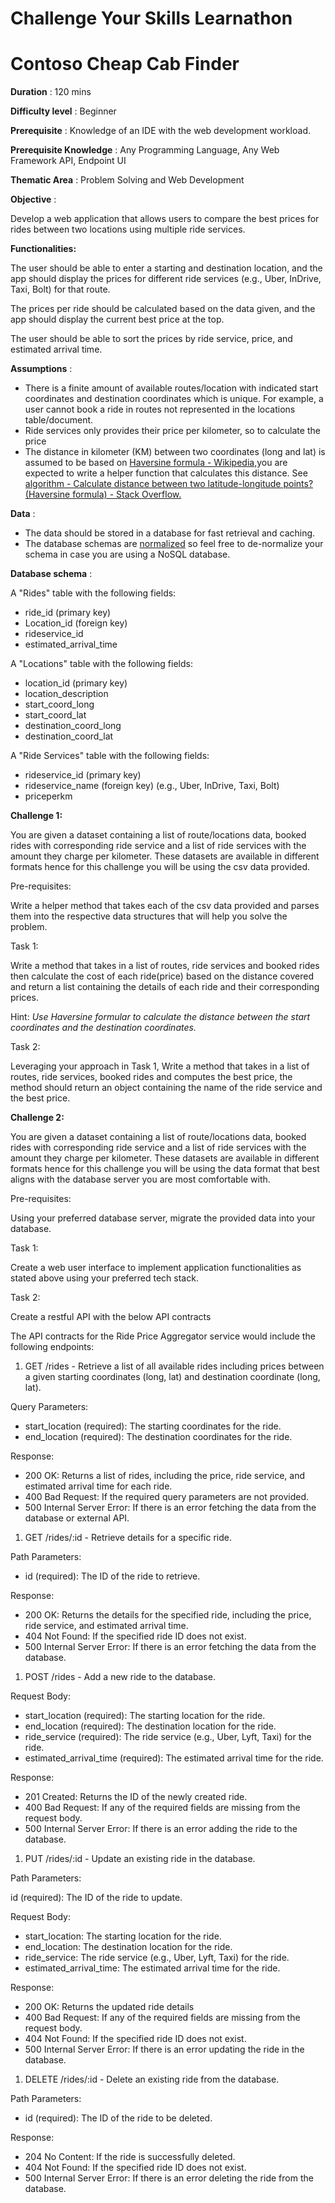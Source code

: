 # Challenge Your Skills Learnathon
# **Contoso Cheap Cab Finder**

**Duration** : 120 mins

**Difficulty level** : Beginner

**Prerequisite** : Knowledge of an IDE with the web development workload.

**Prerequisite Knowledge** : Any Programming Language, Any Web Framework API, Endpoint UI

**Thematic Area** : Problem Solving and Web Development

**Objective** :

Develop a web application that allows users to compare the best prices for rides between two locations using multiple ride services.

**Functionalities:**

The user should be able to enter a starting and destination location, and the app should display the prices for different ride services (e.g., Uber, InDrive, Taxi, Bolt) for that route.

The prices per ride should be calculated based on the data given, and the app should display the current best price at the top.

The user should be able to sort the prices by ride service, price, and estimated arrival time.

**Assumptions** :

- There is a finite amount of available routes/location with indicated start coordinates and destination coordinates which is unique. For example, a user cannot book a ride in routes not represented in the locations table/document.
- Ride services only provides their price per kilometer, so to calculate the price
- The distance in kilometer (KM) between two coordinates (long and lat) is assumed to be based on [Haversine formula - Wikipedia,](https://en.wikipedia.org/wiki/Haversine_formula)you are expected to write a helper function that calculates this distance. See [algorithm - Calculate distance between two latitude-longitude points? (Haversine formula) - Stack Overflow.](https://stackoverflow.com/questions/27928/calculate-distance-between-two-latitude-longitude-points-haversine-formula)

**Data** :

- The data should be stored in a database for fast retrieval and caching.
- The database schemas are [normalized](http://en.wikipedia.org/wiki/Database_normalization) so feel free to de-normalize your schema in case you are using a NoSQL database.

**Database schema** :

A "Rides" table with the following fields:

- ride\_id (primary key)
- Location\_id (foreign key)
- rideservice\_id
- estimated\_arrival\_time

A "Locations" table with the following fields:

- location\_id (primary key)
- location\_description
- start\_coord\_long
- start\_coord\_lat
- destination\_coord\_long
- destination\_coord\_lat

A "Ride Services" table with the following fields:

- rideservice\_id (primary key)
- rideservice\_name (foreign key) (e.g., Uber, InDrive, Taxi, Bolt)
- priceperkm

**Challenge 1:**

You are given a dataset containing a list of route/locations data, booked rides with corresponding ride service and a list of ride services with the amount they charge per kilometer. These datasets are available in different formats hence for this challenge you will be using the csv data provided.

Pre-requisites:

Write a helper method that takes each of the csv data provided and parses them into the respective data structures that will help you solve the problem.

Task 1:

Write a method that takes in a list of routes, ride services and booked rides then calculate the cost of each ride(price) based on the distance covered and return a list containing the details of each ride and their corresponding prices.

Hint: _Use Haversine formular to calculate the distance between the start coordinates and the destination coordinates._

Task 2:

Leveraging your approach in Task 1, Write a method that takes in a list of routes, ride services, booked rides and computes the best price, the method should return an object containing the name of the ride service and the best price.

**Challenge 2:**

You are given a dataset containing a list of route/locations data, booked rides with corresponding ride service and a list of ride services with the amount they charge per kilometer. These datasets are available in different formats hence for this challenge you will be using the data format that best aligns with the database server you are most comfortable with.

Pre-requisites:

Using your preferred database server, migrate the provided data into your database.

Task 1:

Create a web user interface to implement application functionalities as stated above using your preferred tech stack.

Task 2:

Create a restful API with the below API contracts

The API contracts for the Ride Price Aggregator service would include the following endpoints:

1. GET /rides - Retrieve a list of all available rides including prices between a given starting coordinates (long, lat) and destination coordinate (long, lat).

Query Parameters:

- start\_location (required): The starting coordinates for the ride.
- end\_location (required): The destination coordinates for the ride.

Response:

- 200 OK: Returns a list of rides, including the price, ride service, and estimated arrival time for each ride.
- 400 Bad Request: If the required query parameters are not provided.
- 500 Internal Server Error: If there is an error fetching the data from the database or external API.

1. GET /rides/:id - Retrieve details for a specific ride.

Path Parameters:

- id (required): The ID of the ride to retrieve.

Response:

- 200 OK: Returns the details for the specified ride, including the price, ride service, and estimated arrival time.
- 404 Not Found: If the specified ride ID does not exist.
- 500 Internal Server Error: If there is an error fetching the data from the database.

1. POST /rides - Add a new ride to the database.

Request Body:

- start\_location (required): The starting location for the ride.
- end\_location (required): The destination location for the ride.
- ride\_service (required): The ride service (e.g., Uber, Lyft, Taxi) for the ride.
- estimated\_arrival\_time (required): The estimated arrival time for the ride.

Response:

- 201 Created: Returns the ID of the newly created ride.
- 400 Bad Request: If any of the required fields are missing from the request body.
- 500 Internal Server Error: If there is an error adding the ride to the database.

1. PUT /rides/:id - Update an existing ride in the database.

Path Parameters:

id (required): The ID of the ride to update.

Request Body:

- start\_location: The starting location for the ride.
- end\_location: The destination location for the ride.
- ride\_service: The ride service (e.g., Uber, Lyft, Taxi) for the ride.
- estimated\_arrival\_time: The estimated arrival time for the ride.

Response:

- 200 OK: Returns the updated ride details
- 400 Bad Request: If any of the required fields are missing from the request body.
- 404 Not Found: If the specified ride ID does not exist.
- 500 Internal Server Error: If there is an error updating the ride in the database.

1. DELETE /rides/:id - Delete an existing ride from the database.

Path Parameters:

- id (required): The ID of the ride to be deleted.

Response:

- 204 No Content: If the ride is successfully deleted.
- 404 Not Found: If the specified ride ID does not exist.
- 500 Internal Server Error: If there is an error deleting the ride from the database.
